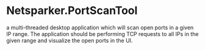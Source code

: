 # Netsparker.PortScanTool
a multi-threaded desktop application which will scan open ports in a given IP range. The application should be performing TCP requests to all IPs in the given range and visualize the open ports in the UI.
